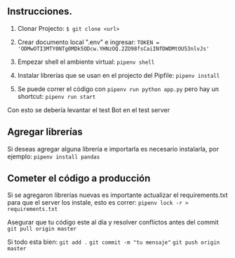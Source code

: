 

## Instrucciones.

1) Clonar Projecto:
`$ git clone <url> `

2) Crear documento local ".env" e ingresar:
`TOKEN = 'ODMwOTI3MTY0NTg0MDk5ODcw.YHNzOQ.2ZO98fsCaiINfDWDMtOU53nlvJs'`

3) Empezar shell el ambiente virtual:
`pipenv shell`

4) Instalar librerías que se usan en el projecto del Pipfile:
`pipenv install`

5) Se puede correr el código con `pipenv run python app.py` pero hay un shortcut:
`pipenv run start`


Con esto se debería levantar el test Bot en el test server

## Agregar librerías

Si deseas agregar alguna librería e importarla es necesario instalarla, por ejemplo:
`pipenv install pandas`


## Cometer el código a producción

Si se agregaron librerías nuevas es importante actualizar el requirements.txt para que el server los instale, esto es correr:
`pipenv lock -r > requirements.txt`

Asegurar que tu código este al día y resolver conflictos antes del commit
`git pull origin master`

Si todo esta bien:
`git add .`
`git commit -m "tu mensaje"`
`git push origin master`



